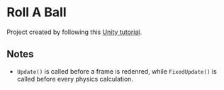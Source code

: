 # Roll A Ball

Project created by following this [Unity tutorial](https://learn.unity.com/project/roll-a-ball).


## Notes

* `Update()` is called before a frame is redenred, while `FixedUpdate()` is called before every physics calculation.